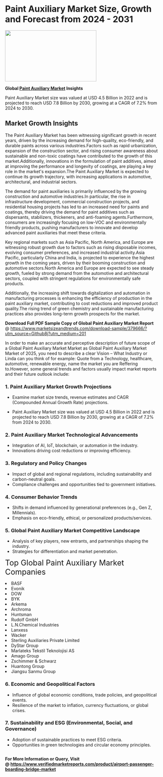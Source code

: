 <H1>Paint Auxiliary Market Size, Growth and Forecast from 2024 - 2031</H1><img class="aligncenter size-medium wp-image-584254" src="https://thirdeyenews.in/wp-content/uploads/2024/09/Global-Market-Research-300x168.jpeg" alt="" width="300" height="168" /><p><strong>Global&nbsp;<a href="https://www.marketsizeandtrends.com/download-sample/379666/?utm_source=Github8j?utm_medium=201">Paint Auxiliary Market</a> Insights</strong></p><p>Paint Auxiliary Market size was valued at USD 4.5 Billion in 2022 and is projected to reach USD 7.8 Billion by 2030, growing at a CAGR of 7.2% from 2024 to 2030.</p><p><h2>Market Growth Insights</h2> <p>The Paint Auxiliary Market has been witnessing significant growth in recent years, driven by the increasing demand for high-quality, eco-friendly, and durable paints across various industries.Factors such as rapid urbanization, expansion of the construction sector, and rising consumer awareness about sustainable and non-toxic coatings have contributed to the growth of this market.Additionally, innovations in the formulation of paint additives, aimed at improving the performance and longevity of coatings, are playing a key role in the market's expansion.The Paint Auxiliary Market is expected to continue its growth trajectory, with increasing applications in automotive, architectural, and industrial sectors.</p> <p>The demand for paint auxiliaries is primarily influenced by the growing construction and automotive industries.In particular, the rise in infrastructure development, commercial construction projects, and residential housing projects has led to an increased need for paints and coatings, thereby driving the demand for paint additives such as dispersants, stabilizers, thickeners, and anti-foaming agents.Furthermore, consumers are increasingly focusing on low-VOC and environmentally friendly products, pushing manufacturers to innovate and develop advanced paint auxiliaries that meet these criteria.</p> <p>Key regional markets such as Asia Pacific, North America, and Europe are witnessing robust growth due to factors such as rising disposable incomes, evolving consumer preferences, and increased industrial activity.Asia Pacific, particularly China and India, is projected to experience the highest growth in the coming years, driven by their booming construction and automotive sectors.North America and Europe are expected to see steady growth, fueled by strong demand from the automotive and architectural sectors, coupled with stringent regulations for environmentally safe products.</p> <p>Additionally, the increasing shift towards digitalization and automation in manufacturing processes is enhancing the efficiency of production in the paint auxiliary market, contributing to cost reductions and improved product quality.The rising trend of green chemistry and sustainable manufacturing practices also provides long-term growth prospects for the market.</p> <p><span class=""><strong>Download Full PDF Sample Copy of Global Paint Auxiliary Market Report</strong> @ <a href="https://www.marketsizeandtrends.com/download-sample/379666/?utm_source=Github8j?utm_medium=201" target="_blank">https://www.marketsizeandtrends.com/download-sample/379666/?utm_source=Github8j?utm_medium=201</a></span></p><p>In order to make an accurate and perceptive description of future scope of a Global&nbsp;Paint Auxiliary Market Market as Global&nbsp;Paint Auxiliary Market Market of 2025, you need to describe a clear Vision &ndash; What Industry or Linda can you think of for example: Quote from a Technology, healthcare, automotive, renewable energy, name the market you are Reffering to.However, some general trends and factors usually impact market reports and their future outlook include:</p><h3>1.&nbsp;<strong>Paint Auxiliary Market Growth Projections</strong></h3><ul><li>Examine market size trends, revenue estimates and CAGR (Compounded Annual Growth Rate) projections.</li><li><p>Paint Auxiliary Market size was valued at USD 4.5 Billion in 2022 and is projected to reach USD 7.8 Billion by 2030, growing at a CAGR of 7.2% from 2024 to 2030.</p></li></ul><h3>2.&nbsp;<strong>Paint Auxiliary Market Technological Advancements</strong></h3><ul><li>Integration of AI, IoT, blockchain, or automation in the industry.</li><li>Innovations driving cost reductions or improving efficiency.</li></ul><h3>3.&nbsp;<strong>Regulatory and Policy Changes</strong></h3><ul><li>Impact of global and regional regulations, including sustainability and carbon-neutral goals.</li><li>Compliance challenges and opportunities tied to government initiatives.</li></ul><h3>4.&nbsp;<strong>Consumer Behavior Trends</strong></h3><ul><li>Shifts in demand influenced by generational preferences (e.g., Gen Z, Millennials).</li><li>Emphasis on eco-friendly, ethical, or personalized products/services.</li></ul><h3>5.&nbsp;<strong>Global Paint Auxiliary Market Competitive Landscape</strong></h3><ul><li>Analysis of key players, new entrants, and partnerships shaping the industry.</li><li>Strategies for differentiation and market penetration.</li></ul><p data-pm-slice="1 1 []"><span style="color: inherit; font-family: inherit; font-size: 25px;">Top Global Paint Auxiliary Market Companies</span></p><div class="" data-test-id=""><p><li>BASF</li><li> Evonik</li><li> DOW</li><li> BYK</li><li> Arkema</li><li> Archroma</li><li> Huntsman</li><li> Rudolf GmbH</li><li> L.N.Chemical Industries</li><li> Lanxess</li><li> Wacker</li><li> Sterling Auxiliaries Private Limited</li><li> DyStar Group</li><li> Marlateks Tekstil Teknolojisi AS</li><li> Amago Group</li><li> Zschimmer & Schwarz</li><li> Huantong Group</li><li> Jiangsu Sanmu Group</li></p></div><h3>6.&nbsp;<strong>Economic and Geopolitical Factors</strong></h3><ul><li>Influence of global economic conditions, trade policies, and geopolitical events.</li><li>Resilience of the market to inflation, currency fluctuations, or global crises.</li></ul><h3>7.&nbsp;<strong>Sustainability and ESG (Environmental, Social, and Governance)</strong></h3><ul><li>Adoption of sustainable practices to meet ESG criteria.</li><li>Opportunities in green technologies and circular economy principles.</li></ul><h2><strong style="font-size: 14px;">For More Information or Query, Visit @&nbsp;</strong><a style="background-color: #ffffff; font-size: 14px;" href="https://www.marketsizeandtrends.com/report/paint-auxiliary-market/" target="_blank">https://www.verifiedmarketreports.com/product/airport-passenger-boarding-bridge-market</a></h2>